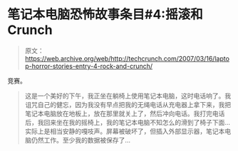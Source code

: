 # 笔记本电脑恐怖故事条目#4:摇滚和 Crunch 

> 原文：<https://web.archive.org/web/http://techcrunch.com/2007/03/16/laptop-horror-stories-entry-4-rock-and-crunch/>

竞赛。

> 这是一个美好的下午，我正坐在躺椅上使用笔记本电脑，这时电话响了。我诅咒自己的健忘，因为我没有早点把我的无绳电话从充电器上拿下来，我把笔记本电脑放在地板上，放在那里就关上了，然后冲向电话。我打完电话后，我回来坐在我的摇椅上，我的笔记本电脑不知怎么的滑到了椅子下面…实际上是相当安静的嘎吱声。屏幕被破坏了，但插入外部显示器，笔记本电脑仍然工作。至少我的数据被保存了…